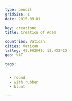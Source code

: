```yaml
---
type: pencil
gridSize: 1
date: 2015-09-01

key: creazione
title: Creation of Adam

countries: Vatican
cities: Vatican
latlng: 41.902049, 12.452425
geo: VAT

tags:


  - round
  - with rubber
  - blunt

---
```


